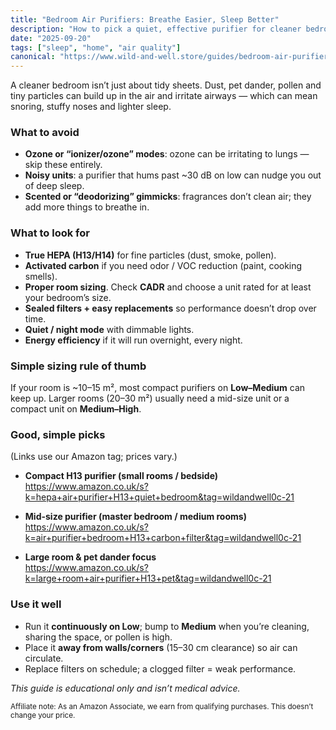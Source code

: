 ```yaml
---
title: "Bedroom Air Purifiers: Breathe Easier, Sleep Better"
description: "How to pick a quiet, effective purifier for cleaner bedroom air — what to avoid, what to look for, and a few solid options."
date: "2025-09-20"
tags: ["sleep", "home", "air quality"]
canonical: "https://www.wild-and-well.store/guides/bedroom-air-purifiers"
---
```


A cleaner bedroom isn’t just about tidy sheets. Dust, pet dander, pollen and tiny particles can build up in the air and irritate airways — which can mean snoring, stuffy noses and lighter sleep.

### What to avoid
- **Ozone or “ionizer/ozone” modes**: ozone can be irritating to lungs — skip these entirely.
- **Noisy units**: a purifier that hums past ~30 dB on low can nudge you out of deep sleep.
- **Scented or “deodorizing” gimmicks**: fragrances don’t clean air; they add more things to breathe in.

### What to look for
- **True HEPA (H13/H14)** for fine particles (dust, smoke, pollen).  
- **Activated carbon** if you need odor / VOC reduction (paint, cooking smells).  
- **Proper room sizing**. Check **CADR** and choose a unit rated for at least your bedroom’s size.  
- **Sealed filters + easy replacements** so performance doesn’t drop over time.  
- **Quiet / night mode** with dimmable lights.  
- **Energy efficiency** if it will run overnight, every night.

### Simple sizing rule of thumb
If your room is ~10–15 m², most compact purifiers on **Low–Medium** can keep up. Larger rooms (20–30 m²) usually need a mid-size unit or a compact unit on **Medium–High**.

### Good, simple picks
(Links use our Amazon tag; prices vary.)

- **Compact H13 purifier (small rooms / bedside)**  
  <https://www.amazon.co.uk/s?k=hepa+air+purifier+H13+quiet+bedroom&tag=wildandwell0c-21>

- **Mid-size purifier (master bedroom / medium rooms)**  
  <https://www.amazon.co.uk/s?k=air+purifier+bedroom+H13+carbon+filter&tag=wildandwell0c-21>

- **Large room & pet dander focus**  
  <https://www.amazon.co.uk/s?k=large+room+air+purifier+H13+pet&tag=wildandwell0c-21>

### Use it well
- Run it **continuously on Low**; bump to **Medium** when you’re cleaning, sharing the space, or pollen is high.
- Place it **away from walls/corners** (15–30 cm clearance) so air can circulate.
- Replace filters on schedule; a clogged filter = weak performance.

*This guide is educational only and isn’t medical advice.*

<small>Affiliate note: As an Amazon Associate, we earn from qualifying purchases. This doesn’t change your price.</small>
